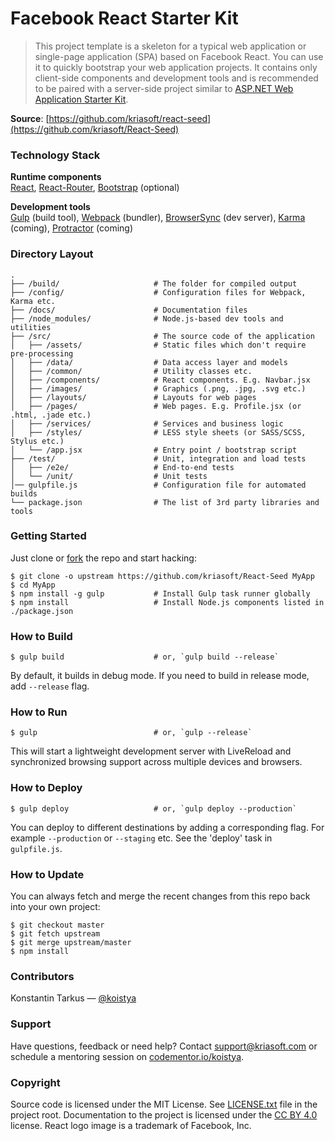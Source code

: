 # Facebook React Starter Kit

> This project template is a skeleton for a typical web application or
> single-page application (SPA) based on Facebook React. You can use it
> to quickly bootstrap your web application projects. It contains only
> client-side components and development tools and is recommended to be
> paired with a server-side project similar to
> [ASP.NET Web Application Starter Kit](https://github.com/kriasoft/AspNet-Server-Template).

**Source**: [https://github.com/kriasoft/react-seed](https://github.com/kriasoft/React-Seed)

### Technology Stack

**Runtime components**<br />
[React](https://facebook.github.io/react/),
[React-Router](https://github.com/rackt/react-router),
[Bootstrap](http://getbootstrap.com/) (optional)

**Development tools**<br />
[Gulp](http://gulpjs.com/) (build tool),
[Webpack](http://webpack.github.io/) (bundler),
[BrowserSync](http://www.browsersync.io/) (dev server),
[Karma](http://karma-runner.github.io/) (coming),
[Protractor](https://github.com/angular/protractor) (coming)

### Directory Layout

```
.
├── /build/                     # The folder for compiled output
├── /config/                    # Configuration files for Webpack, Karma etc.
├── /docs/                      # Documentation files
├── /node_modules/              # Node.js-based dev tools and utilities
├── /src/                       # The source code of the application
│   ├── /assets/                # Static files which don't require pre-processing
│   ├── /data/                  # Data access layer and models
│   ├── /common/                # Utility classes etc.
│   ├── /components/            # React components. E.g. Navbar.jsx
│   ├── /images/                # Graphics (.png, .jpg, .svg etc.)
│   ├── /layouts/               # Layouts for web pages
│   ├── /pages/                 # Web pages. E.g. Profile.jsx (or .html, .jade etc.)
│   ├── /services/              # Services and business logic
│   ├── /styles/                # LESS style sheets (or SASS/SCSS, Stylus etc.)
│   └── /app.jsx                # Entry point / bootstrap script
├── /test/                      # Unit, integration and load tests
│   ├── /e2e/                   # End-to-end tests
│   └── /unit/                  # Unit tests
│── gulpfile.js                 # Configuration file for automated builds
└── package.json                # The list of 3rd party libraries and tools
```

### Getting Started

Just clone or [fork](https://github.com/kriasoft/React-Seed/fork) the repo and start hacking:

```shell
$ git clone -o upstream https://github.com/kriasoft/React-Seed MyApp
$ cd MyApp
$ npm install -g gulp           # Install Gulp task runner globally
$ npm install                   # Install Node.js components listed in ./package.json
```

### How to Build

```shell
$ gulp build                    # or, `gulp build --release`
```

By default, it builds in debug mode. If you need to build in release mode, add
`--release` flag.


### How to Run

```shell
$ gulp                          # or, `gulp --release`
```

This will start a lightweight development server with LiveReload and
synchronized browsing support across multiple devices and browsers.

### How to Deploy

```shell
$ gulp deploy                   # or, `gulp deploy --production`
```

You can deploy to different destinations by adding a corresponding flag.
For example `--production` or `--staging` etc. See the 'deploy' task in
`gulpfile.js`.

### How to Update

You can always fetch and merge the recent changes from this repo back into
your own project:

```shell
$ git checkout master
$ git fetch upstream
$ git merge upstream/master
$ npm install
```

### Contributors

Konstantin Tarkus — [@koistya](https://twitter.com/koistya)

### Support

Have questions, feedback or need help? Contact [support@kriasoft.com](mailto:support@kriasoft.com)
or schedule a mentoring session on [codementor.io/koistya](https://www.codementor.io/koistya).

### Copyright

Source code is licensed under the MIT License. See [LICENSE.txt](./LICENSE.txt)
file in the project root. Documentation to the project is licensed under the
[CC BY 4.0](http://creativecommons.org/licenses/by/4.0/) license. React logo
image is a trademark of Facebook, Inc.
